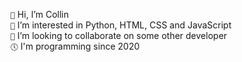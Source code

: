 `👋` Hi, I’m Collin <br>
`👀` I’m interested in Python, HTML, CSS and JavaScript<br>
`💞️` I’m looking to collaborate on some other developer<br>
`🕔` I'm programming since 2020<br>
